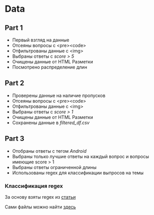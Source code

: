 # Data

## Part 1

- Первый взгляд на данные
- Отсеяны вопросы с \<pre>\<code>
- Отфильтрованы данные с \<img>
- Выбраны ответы с _score > 5_
- Очищены данные от HTML Разметки
- Посмотрено распределение длин

## Part 2

- Проверены данные на наличие пропусков
- Отсеяны вопросы с \<pre>\<code>
- Отфильтрованы данные с \<img>
- Выбраны ответы с _score > 1_
- Очищены данные от HTML Разметки
- Сохранены данные в _filtered_df.csv_

## Part 3

- Отобраны ответы с тегом _Android_
- Выбраны только лучшие ответы на каждый вопрос и вопросы имеющие score > 1
- Выбраны ответы ограниченной длины
- Использованы regex для классификации выпросов на темы

### Классификация regex

За основу взяты regex из [статьи](https://link.springer.com/article/10.1007/s10664-019-09758-x)

Сами файлы можно найти [здесь](https://figshare.com/articles/online_resource/qc_replication_package_zip/8870123/1)